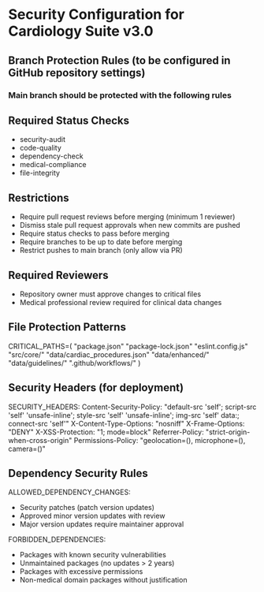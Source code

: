 # Security Configuration for Cardiology Suite v3.0

## Branch Protection Rules (to be configured in GitHub repository settings)

### Main branch should be protected with the following rules

## Required Status Checks

- security-audit
- code-quality
- dependency-check
- medical-compliance
- file-integrity

## Restrictions

- Require pull request reviews before merging (minimum 1 reviewer)
- Dismiss stale pull request approvals when new commits are pushed
- Require status checks to pass before merging
- Require branches to be up to date before merging
- Restrict pushes to main branch (only allow via PR)

## Required Reviewers

- Repository owner must approve changes to critical files
- Medical professional review required for clinical data changes

## File Protection Patterns

CRITICAL_PATHS=(
"package.json"
"package-lock.json"
"eslint.config.js"
"src/core/"
"data/cardiac_procedures.json"
"data/enhanced/"
"data/guidelines/"
".github/workflows/"
)

## Security Headers (for deployment)

SECURITY_HEADERS:
Content-Security-Policy: "default-src 'self'; script-src 'self' 'unsafe-inline'; style-src 'self' 'unsafe-inline'; img-src 'self' data:; connect-src 'self'"
X-Content-Type-Options: "nosniff"
X-Frame-Options: "DENY"
X-XSS-Protection: "1; mode=block"
Referrer-Policy: "strict-origin-when-cross-origin"
Permissions-Policy: "geolocation=(), microphone=(), camera=()"

## Dependency Security Rules

ALLOWED_DEPENDENCY_CHANGES:

- Security patches (patch version updates)
- Approved minor version updates with review
- Major version updates require maintainer approval

FORBIDDEN_DEPENDENCIES:

- Packages with known security vulnerabilities
- Unmaintained packages (no updates > 2 years)
- Packages with excessive permissions
- Non-medical domain packages without justification
